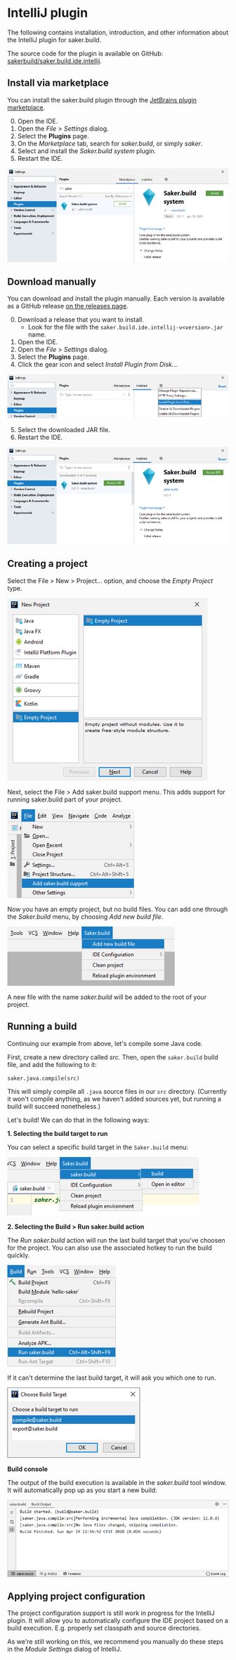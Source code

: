 # IntelliJ plugin

The following contains installation, introduction, and other information about the IntelliJ plugin for saker.build.

The source code for the plugin is available on GitHub: [sakerbuild/saker.build.ide.intellij](https://github.com/sakerbuild/saker.build.ide.intellij).

## Install via marketplace

You can install the saker.build plugin through the [JetBrains plugin marketplace](https://plugins.jetbrains.com/plugin/14152-saker-build-system).

0. Open the IDE.
1. Open the *File* > *Settings* dialog.
2. Select the **Plugins** page.
3. On the *Marketplace* tab, search for *saker.build*, or simply *saker*.
4. Select and install the *Saker.build system* plugin.
5. Restart the IDE. 

![](res/intellij_installmarketplace.png)

## Download manually

You can download and install the plugin manually. Each version is available as a GitHub release [on the releases page](https://github.com/sakerbuild/saker.build.ide.intellij/releases).

0. Download a release that you want to install.
	* Look for the file with the `saker.build.ide.intellij-v<version>.jar` name.
1. Open the IDE.
2. Open the *File* > *Settings* dialog.
3. Select the **Plugins** page.
4. Click the gear icon and select *Install Plugin from Disk...*

![](res/intellij_installfromdisk.png)

5. Select the downloaded JAR file.
6. Restart the IDE.

![](res/intellij_installedfromdisk.png)

## Creating a project

Select the File > New > Project... option, and choose the *Empty Project* type.

![](res/intellij_newproject.png)

Next, select the File > Add saker.build support menu. This adds support for running saker.build part of your project.

![](res/intellij_addsupport.png)

Now you have an empty project, but no build files. You can add one through the *Saker.build* menu, by choosing *Add new build file*.

![](res/intellij_addnewbuildfile.png)

A new file with the name *saker.build* will be added to the root of your project.

## Running a build

Continuing our example from above, let's compile some Java code.

First, create a new directory called *src*. Then, open the `saker.build` build file, and add the following to it:

```sakerscript
saker.java.compile(src)
```

This will simply compile all `.java` source files in our `src` directory. (Currently it won't compile anything, as we haven't added sources yet, but running a build will succeed nonetheless.)

Let's build! We can do that in the following ways:

**1. Selecting the build target to run**

You can select a specific build target in the `Saker.build` menu:

![](res/intellij_runtarget.png)

**2. Selecting the Build > Run saker.build action**

The *Run saker.build* action will run the last build target that you've choosen for the project. You can also use the associated hotkey to run the build quickly.

![](res/intellij_runsakerbuild.png)

If it can't determine the last build target, it will ask you which one to run.

![](res/intellij_choosebuildtarget.png)

**Build console**

The output of the build execution is available in the *saker.build* tool window. It will automatically pop up as you start a new build:

 ![](res/intellij_sakerbuildconsole.png)

## Applying project configuration

<div class="doc-wip">

The project configuration support is still work in progress for the IntelliJ plugin. It will allow you to automatically configure the IDE project based on a build execution. E.g. properly set classpath and source directories.

As we're still working on this, we recommend you manually do these steps in the *Module Settings* dialog of IntelliJ.

</div>

